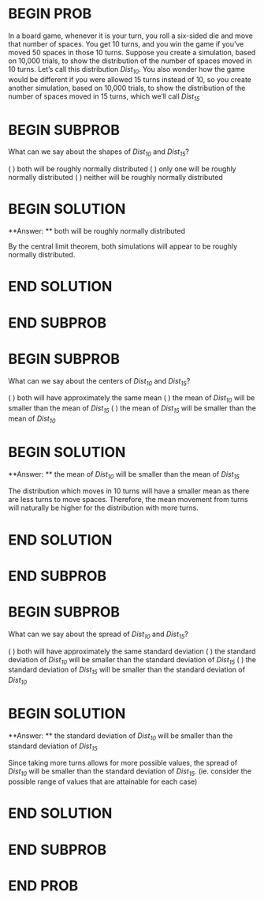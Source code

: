 # BEGIN PROB

In a board game, whenever it is your turn, you roll a six-sided die and move that number of spaces. You get 10 turns, and you win the game if you’ve moved 50 spaces in those 10 turns. Suppose you create a simulation, based on 10,000 trials, to show the distribution of the number of spaces moved in 10 turns. Let’s call this distribution *Dist<sub>10</sub>*. You also wonder how the game would be different if you were allowed 15 turns instead of 10, so you create another simulation, based on 10,000 trials, to show the distribution of the number of spaces moved in 15 turns, which we’ll call *Dist<sub>15</sub>*
# BEGIN SUBPROB

What can we say about the shapes of *Dist<sub>10</sub>* and *Dist<sub>15</sub>*?

( ) both will be roughly normally distributed
( ) only one will be roughly normally distributed
( ) neither will be roughly normally distributed

# BEGIN SOLUTION

**Answer: ** both will be roughly normally distributed

By the central limit theorem, both simulations will appear to be roughly normally distributed. 

# END SOLUTION

# END SUBPROB

# BEGIN SUBPROB

What can we say about the centers of *Dist<sub>10</sub>* and *Dist<sub>15</sub>*?

( ) both will have approximately the same mean
( ) the mean of *Dist<sub>10</sub>* will be smaller than the mean of *Dist<sub>15</sub>*
( ) the mean of *Dist<sub>15</sub>* will be smaller than the mean of *Dist<sub>10</sub>*
# BEGIN SOLUTION

**Answer: ** the mean of *Dist<sub>10</sub>* will be smaller than the mean of *Dist<sub>15</sub>*

The distribution which moves in 10 turns will have a smaller mean as there are less turns to move spaces. Therefore,
the mean movement from turns will naturally be higher for the distribution with more turns. 

# END SOLUTION

# END SUBPROB

# BEGIN SUBPROB

What can we say about the spread of *Dist<sub>10</sub>* and *Dist<sub>15</sub>*?

( ) both will have approximately the same standard deviation
( ) the standard deviation of *Dist<sub>10</sub>* will be smaller than the standard deviation of *Dist<sub>15</sub>*
( ) the standard deviation of *Dist<sub>15</sub>* will be smaller than the standard deviation of *Dist<sub>10</sub>*
# BEGIN SOLUTION

**Answer: ** the standard deviation of *Dist<sub>10</sub>* will be smaller than the standard deviation of *Dist<sub>15</sub>*

Since taking more turns allows for more possible values, the spread of *Dist<sub>10</sub>* will be smaller than the standard deviation of *Dist<sub>15</sub>*. (ie. consider the possible range of values that are attainable for each case)

# END SOLUTION

# END SUBPROB

# END PROB

